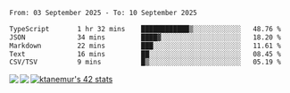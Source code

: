 <!--START_SECTION:waka-->

```txt
From: 03 September 2025 - To: 10 September 2025

TypeScript       1 hr 32 mins    ████████████▒░░░░░░░░░░░░   48.76 %
JSON             34 mins         ████▓░░░░░░░░░░░░░░░░░░░░   18.20 %
Markdown         22 mins         ███░░░░░░░░░░░░░░░░░░░░░░   11.61 %
Text             16 mins         ██░░░░░░░░░░░░░░░░░░░░░░░   08.45 %
CSV/TSV          9 mins          █▒░░░░░░░░░░░░░░░░░░░░░░░   05.19 %
```

<!--END_SECTION:waka-->
<a href="https://github.com/anuraghazra/github-readme-stats">
  <img align="left" src="https://github-readme-stats.vercel.app/api?username=Tanesan&count_private=true&show_icons=true" />
<img align="left" src="https://github-readme-stats.vercel.app/api/top-langs/?username=Tanesan" />
</a>

[![ktanemur's 42 stats](https://badge42.vercel.app/api/v2/cl1wslf6s002109l771rng2w8/stats?cursusId=21&coalitionId=62)](https://github.com/JaeSeoKim/badge42)
